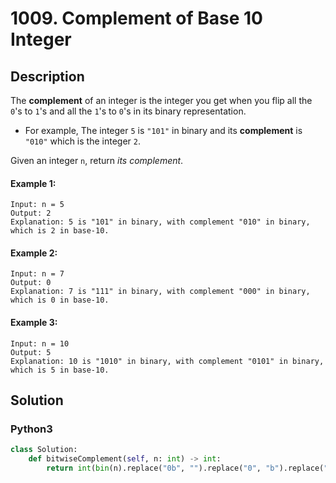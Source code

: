 # 1009. Complement of Base 10 Integer

## Description
The **complement** of an integer is the integer you get when you flip all the `0`'s to `1`'s and all the `1`'s to `0`'s in its binary representation.

* For example, The integer `5` is `"101"` in binary and its **complement** is `"010"` which is the integer `2`.

Given an integer `n`, return *its complement*.

#### Example 1:
```
Input: n = 5
Output: 2
Explanation: 5 is "101" in binary, with complement "010" in binary, which is 2 in base-10.
```

#### Example 2:
```
Input: n = 7
Output: 0
Explanation: 7 is "111" in binary, with complement "000" in binary, which is 0 in base-10.
```

#### Example 3:
```
Input: n = 10
Output: 5
Explanation: 10 is "1010" in binary, with complement "0101" in binary, which is 5 in base-10.
```


## Solution

### Python3
```python
class Solution:
    def bitwiseComplement(self, n: int) -> int:
        return int(bin(n).replace("0b", "").replace("0", "b").replace("1", "0").replace("b", "1"), 2)
```